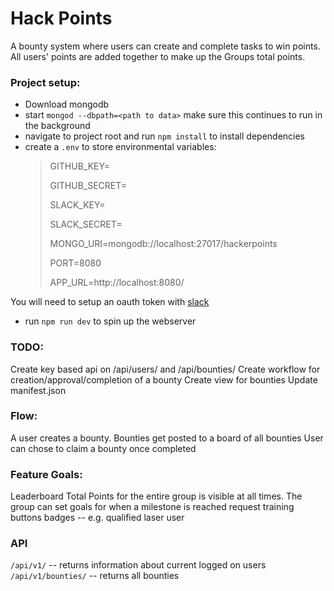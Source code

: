 # Hack Points
A bounty system where users can create and complete tasks to win points.
All users' points are added together to make up the Groups total points.


### Project setup:
* Download mongodb
* start `mongod --dbpath=<path to data>`  make sure this continues to run in the background
* navigate to project root and run `npm install` to install dependencies
* create a `.env` to store environmental variables:
    > GITHUB_KEY=
    >
    > GITHUB_SECRET=
    >
    > SLACK_KEY=
    >
    > SLACK_SECRET=
    >
    > MONGO_URI=mongodb://localhost:27017/hackerpoints
    >
    > PORT=8080
    >
    > APP_URL=http://localhost:8080/

You will need to setup an oauth token with [slack](https://api.slack.com/docs/oauth)


* run `npm run dev` to spin up the webserver



### TODO:
Create key based api on /api/users/ and /api/bounties/
Create workflow for creation/approval/completion of a bounty
Create view for bounties
Update manifest.json

### Flow:
A user creates a bounty.
Bounties get posted to a board of all bounties
User can chose to claim a bounty once completed

### Feature Goals:
Leaderboard
Total Points for the entire group is visible at all times.
The group can set goals for when a milestone is reached
request training buttons
badges -- e.g. qualified laser user


### API
`/api/v1/` -- returns information about current logged on users
`/api/v1/bounties/` -- returns all bounties
